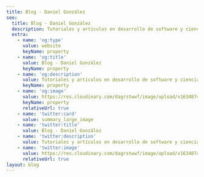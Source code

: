 ```yaml
---
title: Blog - Daniel González
seo:
  title: Blog - Daniel González
  description: Tutoriales y artículos en desarrollo de software y ciencia de datos
  extra:
    - name: 'og:type'
      value: website
      keyName: property
    - name: 'og:title'
      value: Blog - Daniel González
      keyName: property
    - name: 'og:description'
      value: Tutoriales y artículos en desarrollo de software y ciencia de datos
      keyName: property
    - name: 'og:image'
      value: https://res.cloudinary.com/dagrstwwf/image/upload/v1634874204/Twitter_Card_we9hqz.png
      keyName: property
      relativeUrl: true
    - name: 'twitter:card'
      value: summary_large_image
    - name: 'twitter:title'
      value: Blog - Daniel González
    - name: 'twitter:description'
      value: Tutoriales y artículos en desarrollo de software y ciencia de datos
    - name: 'twitter:image'
      value: https://res.cloudinary.com/dagrstwwf/image/upload/v1634874204/Twitter_Card_we9hqz.png
      relativeUrl: true
layout: blog
---
```

